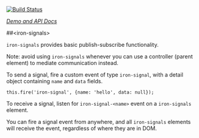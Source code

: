 
<!---

This README is automatically generated from the comments in these files:
iron-signals.html

Edit those files, and our readme bot will duplicate them over here!
Edit this file, and the bot will squash your changes :)

-->

[![Build Status](https://travis-ci.org/PolymerElements/iron-signals.svg?branch=master)](https://travis-ci.org/PolymerElements/iron-signals)

_[Demo and API Docs](https://elements.polymer-project.org/elements/iron-signals)_


##&lt;iron-signals&gt;


`iron-signals` provides basic publish-subscribe functionality.

Note: avoid using `iron-signals` whenever you can use
a controller (parent element) to mediate communication
instead.

To send a signal, fire a custom event of type `iron-signal`, with
a detail object containing `name` and `data` fields.

    this.fire('iron-signal', {name: 'hello', data: null});

To receive a signal, listen for `iron-signal-<name>` event on a
`iron-signals` element.

  <iron-signals on-iron-signal-hello="{{helloSignal}}">

You can fire a signal event from anywhere, and all
`iron-signals` elements will receive the event, regardless
of where they are in DOM.


